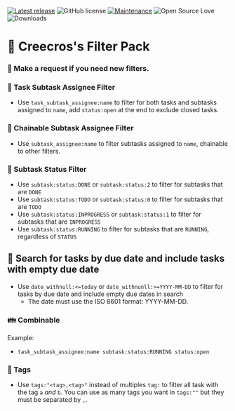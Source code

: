 [![Latest release](https://img.shields.io/github/release/creecros/Creecros_Filter_Pack.svg)](https://github.com/creecros/Creecros_Filter_Pack/releases)
![GitHub license](https://img.shields.io/github/license/Naereen/StrapDown.js.svg)
[![Maintenance](https://img.shields.io/badge/Maintained%3F-yes-green.svg)](https://github.com/creecros/Creecros_Filter_Pack/graphs/contributors)
![Open Source Love](https://badges.frapsoft.com/os/v1/open-source.svg?v=103)
![Downloads](https://img.shields.io/github/downloads/creecros/Creecros_Filter_Pack/total.svg)

# :toilet: Creecros's Filter Pack

### :raising_hand: Make a request if you need new filters.

### :nail_care: Task Subtask Assignee Filter

- Use `task_subtask_assignee:name` to filter for both tasks and subtasks assigned to `name`, add `status:open` at the end to exclude closed tasks.

### :paperclip: Chainable Subtask Assignee Filter

- Use `subtask_assignee:name` to filter subtasks assigned to `name`, chainable to other filters.

### :japanese_ogre: Subtask Status Filter

- Use `subtask:status:DONE` or `subtask:status:2` to filter for subtasks that are `DONE`
- Use `subtask:status:TODO` or `subtask:status:0` to filter for subtasks that are `TODO`
- Use `subtask:status:INPROGRESS` or `subtask:status:1` to filter for subtasks that are `INPROGRESS`
- Use `subtask:status:RUNNING` to filter for subtasks that are `RUNNING`, regardless of `STATUS`

## :calendar: Search for tasks by due date and include tasks with empty due date

- Use `date_withnull:<=today` or `date_withnunll:>=YYYY-MM-DD` to filter for tasks by due date and include empty due dates in search
  - The date must use the ISO 8601 format: YYYY-MM-DD.

### :family: Combinable

Example:
- `task_subtask_assignee:name subtask:status:RUNNING status:open`


### :bookmark: Tags

- Use `tags:"<tag>,<tag>"` instead of multiples `tag:` to filter all task with the tag `a` *and* `b`. You can use as many tags you want in `tags:""` but they must be separated by `,`.

